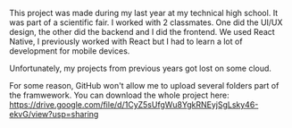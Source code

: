 This project was made during my last year at my technical high school.
It was part of a scientific fair.
I worked with 2 classmates. One did the UI/UX design, the other did the backend and I did the frontend.
We used React Native, I previously worked with React but I had to learn a lot of development for mobile devices.

Unfortunately, my projects from previous years got lost on some cloud.

For some reason, GitHub won't allow me to upload several folders part of the framwework.
You can download the whole project here: https://drive.google.com/file/d/1CyZ5sUfgWu8YgkRNEyjSgLsky46-ekvG/view?usp=sharing
